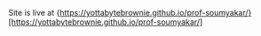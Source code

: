Site is live at {https://yottabytebrownie.github.io/prof-soumyakar/}[https://yottabytebrownie.github.io/prof-soumyakar/]
